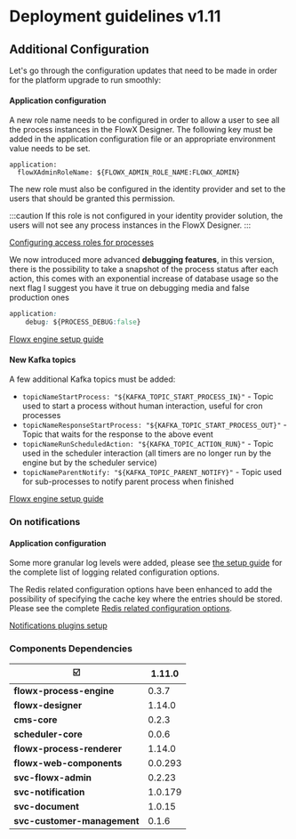 # Deployment guidelines v1.11

## Additional Configuration

Let's go through the configuration updates that need to be made in order for the platform upgrade to run smoothly:

#### Application configuration

A new role name needs to be configured in order to allow a user to see all the process instances in the FlowX Designer. The following key must be added in the application configuration file or an appropriate environment value needs to be set.

```
application:
  flowXAdminRoleName: ${FLOWX_ADMIN_ROLE_NAME:FLOWX_ADMIN}
```

The new role must also be configured in the identity provider and set to the users that should be granted this permission.

:::caution
If this role is not configured in your identity provider solution, the users will not see any process instances in the FlowX Designer.
:::

[Configuring access roles for processes](../../docs/platform-deep-dive/platform-setup-guide/flowx-engine-setup-guide/configuring-access-roles-for-processes)

We now introduced more advanced **debugging features**, in this version, there is the possibility to take a snapshot of the process status after each action, this comes with an exponential increase of database usage so the next flag I suggest you have it true on debugging media and false production ones

```css
application:
    debug: ${PROCESS_DEBUG:false} 
```

[Flowx engine setup guide](../../docs/platform-deep-dive/platform-setup-guide/flowx-engine-setup-guide)

#### New Kafka topics

A few additional Kafka topics must be added:

* `topicNameStartProcess: "${KAFKA_TOPIC_START_PROCESS_IN}"` - Topic used to start a process without human interaction, useful for cron processes
* `topicNameResponseStartProcess: "${KAFKA_TOPIC_START_PROCESS_OUT}"` - Topic that waits for the response to the above event
* `topicNameRunScheduledAction: "${KAFKA_TOPIC_ACTION_RUN}"` - Topic used in the scheduler interaction (all timers are no longer run by the engine but by the scheduler service)
* `topicNameParentNotify: "${KAFKA_TOPIC_PARENT_NOTIFY}"` - Topic used for sub-processes to notify parent process when finished


[Flowx engine setup guide](../../docs/platform-deep-dive/platform-setup-guide/flowx-engine-setup-guide)

### On notifications

#### Application configuration

Some more granular log levels were added, please see [the setup guide](../../docs/platform-deep-dive/plugins/plugins-setup-guide/notifications-plugin-setup#logging) for the complete list of logging related configuration options.&#x20;

The Redis related configuration options have been enhanced to add the possibility of specifying the cache key where the entries should be stored. Please see the complete [Redis related configuration options](../../docs/platform-deep-dive/plugins/plugins-setup-guide/notifications-plugin-setup#redis-configuration).

[Notifications plugins setup](../../docs/platform-deep-dive/plugins/plugins-setup-guide/notifications-plugin-setup)

### Components Dependencies

|                          :ballot_box_with_check:  | **1.11.0** | 
| ---------------------------------------------------- | ---------- |
| **flowx-process-engine**                             | 0.3.7      |       
| **flowx-designer**                                   | 1.14.0     |       
| **cms-core**                                         | 0.2.3      |        
| **scheduler-core**                                   | 0.0.6      |       
| **flowx-process-renderer**                           | 1.14.0     |       
| **flowx-web-components**                             | 0.0.293    |      
| **svc-flowx-admin**                                  | 0.2.23     |       
| **svc-notification**                                 | 1.0.179    |        
| **svc-document**                                     | 1.0.15     |        
| **svc-customer-management**                          | 0.1.6      |     

